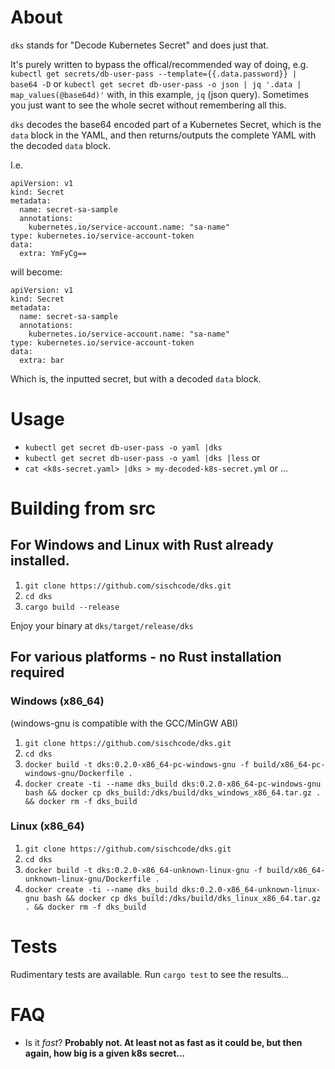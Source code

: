 # About
`dks` stands for "Decode Kubernetes Secret" and does just that.

It's purely written to bypass the offical/recommended way of doing, e.g. `kubectl get secrets/db-user-pass --template={{.data.password}} | base64 -D` or `kubectl get secret db-user-pass -o json | jq '.data | map_values(@base64d)'` with, in this example, `jq` (json query). Sometimes you just want to see the whole secret without remembering all this.

`dks` decodes the base64 encoded part of a Kubernetes Secret, which is the `data` block in the YAML, and then returns/outputs the complete YAML with the decoded `data` block. 

I.e. 
```
apiVersion: v1
kind: Secret
metadata:
  name: secret-sa-sample
  annotations:
    kubernetes.io/service-account.name: "sa-name"
type: kubernetes.io/service-account-token
data:
  extra: YmFyCg==
```
will become:
```
apiVersion: v1
kind: Secret
metadata:
  name: secret-sa-sample
  annotations:
    kubernetes.io/service-account.name: "sa-name"
type: kubernetes.io/service-account-token
data:
  extra: bar
```
Which is, the inputted secret, but with a decoded `data` block.

# Usage
* `kubectl get secret db-user-pass -o yaml |dks`
* `kubectl get secret db-user-pass -o yaml |dks |less` or 
* `cat <k8s-secret.yaml> |dks > my-decoded-k8s-secret.yml` or ...

# Building from src
## For Windows and Linux with Rust already installed.
1. `git clone https://github.com/sischcode/dks.git`
2. `cd dks`
3. `cargo build --release`

Enjoy your binary at `dks/target/release/dks`

## For various platforms - no Rust installation required
### Windows (x86_64)
(windows-gnu is compatible with the GCC/MinGW ABI)
1. `git clone https://github.com/sischcode/dks.git`
2. `cd dks`
3. `docker build -t dks:0.2.0-x86_64-pc-windows-gnu -f build/x86_64-pc-windows-gnu/Dockerfile .`
4. `docker create -ti --name dks_build dks:0.2.0-x86_64-pc-windows-gnu bash && docker cp dks_build:/dks/build/dks_windows_x86_64.tar.gz . && docker rm -f dks_build`

### Linux (x86_64)
1. `git clone https://github.com/sischcode/dks.git`
2. `cd dks`
3. `docker build -t dks:0.2.0-x86_64-unknown-linux-gnu -f build/x86_64-unknown-linux-gnu/Dockerfile .`
4. `docker create -ti --name dks_build dks:0.2.0-x86_64-unknown-linux-gnu bash && docker cp dks_build:/dks/build/dks_linux_x86_64.tar.gz . && docker rm -f dks_build`


# Tests
Rudimentary tests are available. Run `cargo test` to see the results...

# FAQ
* Is it _fast_? **Probably not. At least not as fast as it could be, but then again, how big is a given k8s secret...**
